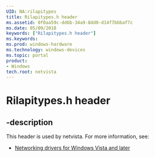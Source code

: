```yaml
---
UID: NA:rilapitypes
title: Rilapitypes.h header
ms.assetid: 0f0aa59c-dd6b-34a9-8dd0-d14f7bbbaf7c
ms.date: 05/09/2018
keywords: ["Rilapitypes.h header"]
ms.keywords: 
ms.prod: windows-hardware
ms.technology: windows-devices
ms.topic: portal
product:
- Windows
tech.root: netvista
---
```


# Rilapitypes.h header


## -description


This header is used by netvista. For more information, see:

- [Networking drivers for Windows Vista and later](../_netvista/index.md)
